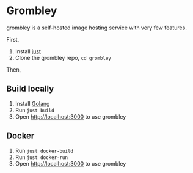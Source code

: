# Grombley

grombley is a self-hosted image hosting service with very few features.

First,
1. Install [just](https://github.com/casey/just)
1. Clone the grombley repo, `cd grombley`

Then,

## Build locally
  1. Install [Golang](https://go.dev/doc/install)
  1. Run `just build`
  1. Open [http://localhost:3000](http://localhost:3000)
     to use grombley

## Docker
  1. Run `just docker-build`
  1. Run `just docker-run` 
  1. Open [http://localhost:3000](http://localhost:3000)
     to use grombley
